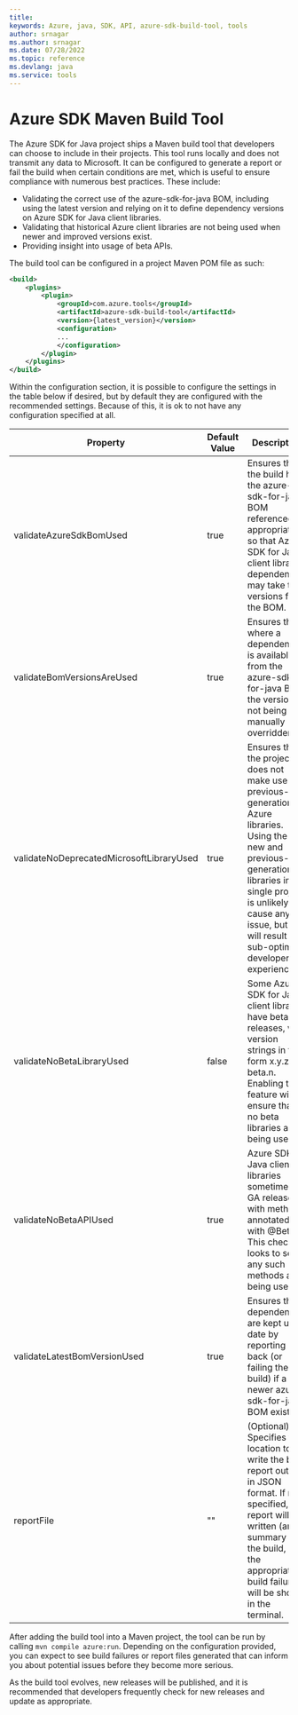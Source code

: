 ```yaml
---
title: 
keywords: Azure, java, SDK, API, azure-sdk-build-tool, tools
author: srnagar
ms.author: srnagar
ms.date: 07/28/2022
ms.topic: reference
ms.devlang: java
ms.service: tools
---
```

# Azure SDK Maven Build Tool

The Azure SDK for Java project ships a Maven build tool that developers can choose to include in their projects. This tool runs locally and does not transmit any data to Microsoft. It can be configured to generate a report or fail the build when certain conditions are met, which is useful to ensure compliance with numerous best practices. These include:

- Validating the correct use of the azure-sdk-for-java BOM, including using the latest version and relying on it to 
define dependency versions on Azure SDK for Java client libraries.
- Validating that historical Azure client libraries are not being used when newer and improved versions exist.
- Providing insight into usage of beta APIs.

The build tool can be configured in a project Maven POM file as such:

```xml
<build>
    <plugins>
        <plugin>
            <groupId>com.azure.tools</groupId>
            <artifactId>azure-sdk-build-tool</artifactId>
            <version>{latest_version}</version>
            <configuration>
            ...
            </configuration>
        </plugin>
    </plugins>
</build>
```
Within the configuration section, it is possible to configure the settings in the table below if desired, but by default they are configured with the recommended settings. Because of this, it is ok to not have any configuration specified at all.


| Property                                 | Default Value | Description                                                                                                                                                                                                                                      |
|------------------------------------------|---------------|--------------------------------------------------------------------------------------------------------------------------------------------------------------------------------------------------------------------------------------------------|
| validateAzureSdkBomUsed                  | true          | Ensures that the build has the azure-sdk-for-java BOM referenced appropriately, so that Azure SDK for Java client library dependencies may take their versions from the BOM.                                                                     |
| validateBomVersionsAreUsed               | true          | Ensures that where a dependency is available from the azure-sdk-for-java BOM the version is not being manually overridden.                                                                                                                       |
| validateNoDeprecatedMicrosoftLibraryUsed | true          | Ensures that the project does not make use of previous-generation Azure libraries. Using the new and previous-generation libraries in a single project is unlikely to cause any issue, but is will result in a sub-optimal developer experience. |
| validateNoBetaLibraryUsed                | false         | Some Azure SDK for Java client libraries have beta releases, with version strings in the form x.y.z-beta.n. Enabling this feature will ensure that no beta libraries are being used.                                                             |
| validateNoBetaAPIUsed                    | true          | Azure SDK for Java client libraries sometimes do GA releases with methods annotated with @Beta. This check looks to see if any such methods are being used.                                                                                      |
| validateLatestBomVersionUsed             | true          | Ensures that dependencies are kept up to date by reporting back (or failing the build) if a newer azure-sdk-for-java BOM exists.                                                                                                                 |
| reportFile                               | ""            | (Optional) Specifies the location to write the build report out to, in JSON format. If not specified, no report will be written (and a summary of the build, or the appropriate build failures), will be shown in the terminal.                  |
After adding the build tool into a Maven project, the tool can be run by calling `mvn compile azure:run`. Depending on 
the configuration provided, you can expect to see build failures or report files generated that can inform you about potential issues before they become more serious.

As the build tool evolves, new releases will be published, and it is recommended that developers frequently check for new releases and update as appropriate.

